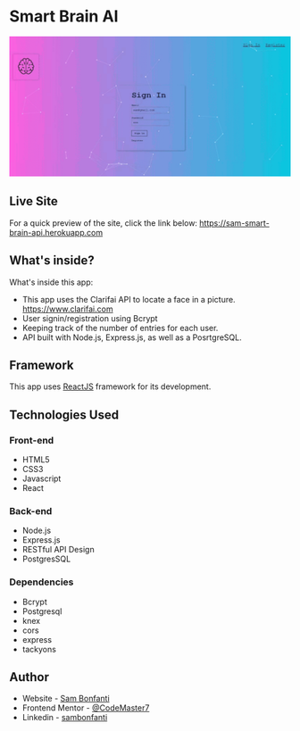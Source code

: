 # Smart Brain AI

![](demo-site.gif)
## Live Site
For a quick preview of the site, click the link below:
https://sam-smart-brain-api.herokuapp.com

## What's inside?
What's inside this app:

- This app uses the Clarifai API to locate a face in a picture. https://www.clarifai.com
- User signin/registration using Bcrypt
- Keeping track of the number of entries for each user.
- API built with Node.js, Express.js, as well as a PosrtgreSQL.

## Framework
This app uses <a href="https://reactjs.org/" target="_blank">ReactJS</a> framework for its development.

## Technologies Used
### Front-end
- HTML5
- CSS3
- Javascript
- React
### Back-end
- Node.js
- Express.js
- RESTful API Design
- PostgresSQL
### Dependencies
- Bcrypt
- Postgresql
- knex
- cors
- express
- tackyons

## Author
- Website - [Sam Bonfanti](https://sambonfanti.club/)
- Frontend Mentor - [@CodeMaster7](https://www.frontendmentor.io/profile/CodeMaster7)
- Linkedin - [sambonfanti](https://www.linkedin.com/in/sambonfanti/)
